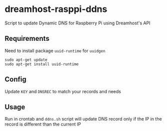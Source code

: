 # dreamhost-rasppi-ddns
Script to update Dynamic DNS for Raspberry Pi using Dreamhost's API

## Requirements

Need to install package `uuid-runtime` for `uuidgen`
```
sudo apt-get update
sudo apt-get install uuid-runtime
```

## Config

Update `KEY` and `DNSREC` to match your records and needs

## Usage

Run in crontab and `ddns.sh` script will update DNS record only if the IP in the record is different than the current IP
